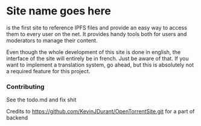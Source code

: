 # Site name goes here

<logo here>

<Site name> is the first site to reference IPFS files and provide an easy way to access them to every user on the net. It provides handy tools both for users and moderators to manage their content.


Even though the whole development of this site is done in english, the interface of the site will entirely be in french. Just be aware of that. If you want to implement a translation system, go ahead, but this is absolutely not a required feature for this project.

<screenshot here>

### Contributing 

See the todo.md and fix shit

Credits to https://github.com/KevinJDurant/OpenTorrentSite.git for a part of backend